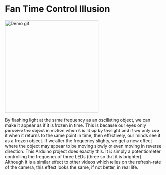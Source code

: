 # Fan Time Control Illusion

<img src="demo_gif.gif" width="300" alt="Demo gif">

By flashing light at the same frequency as an oscillating object, we can make it appear as if it is frozen in time. This is because our eyes only perceive the object in motion when it is lit up by the light and if we only see it when it returns to the same point in time, then effectively, our minds see it as a frozen object. If we alter the frequency slighty, we get a new effect where the object may appear to be moving slowly or even moving in reverse direction. This Arduino project does exactly this. It is simply a potentiometer controlling the frequency of three LEDs (three so that it is brighter). Although it is a similar effect to other videos which relies on the refresh-rate of the camera, this effect looks the same, if not better, in real life.

